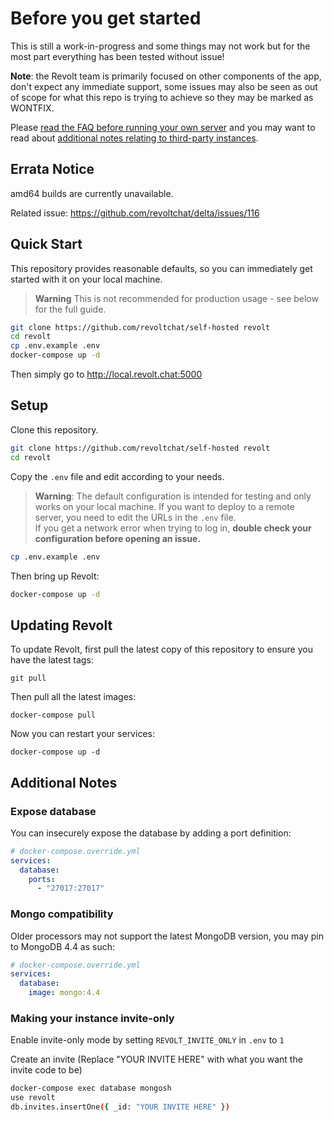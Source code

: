 # Before you get started

This is still a work-in-progress and some things may not work but for the most part everything has been tested without issue!

**Note**: the Revolt team is primarily focused on other components of the app, don't expect any immediate support, some issues may also be seen as out of scope for what this repo is trying to achieve so they may be marked as WONTFIX.

Please [read the FAQ before running your own server](https://developers.revolt.chat/faq/usage#guidelines-for-third-party-instances) and you may want to read about [additional notes relating to third-party instances](https://developers.revolt.chat/faq/instances).

## Errata Notice

amd64 builds are currently unavailable.

Related issue: https://github.com/revoltchat/delta/issues/116

## Quick Start

This repository provides reasonable defaults, so you can immediately get started with it on your local machine.

> **Warning**
> This is not recommended for production usage - see below for the full guide.

```bash
git clone https://github.com/revoltchat/self-hosted revolt
cd revolt
cp .env.example .env
docker-compose up -d
```

Then simply go to http://local.revolt.chat:5000

## Setup

Clone this repository.

```bash
git clone https://github.com/revoltchat/self-hosted revolt
cd revolt
```

Copy the `.env` file and edit according to your needs.

> **Warning**: The default configuration is intended for testing and only works on your local machine. If you want to deploy to a remote server, you need to edit the URLs in the `.env` file. \
> If you get a network error when trying to log in, **double check your configuration before opening an issue.**

```bash
cp .env.example .env
```

Then bring up Revolt:

```bash
docker-compose up -d
```

## Updating Revolt

To update Revolt, first pull the latest copy of this repository to ensure you have the latest tags:

```
git pull
```

Then pull all the latest images:

```
docker-compose pull
```

Now you can restart your services:

```
docker-compose up -d
```

## Additional Notes

### Expose database

You can insecurely expose the database by adding a port definition:

```yml
# docker-compose.override.yml
services:
  database:
    ports:
      - "27017:27017"
```

### Mongo compatibility

Older processors may not support the latest MongoDB version, you may pin to MongoDB 4.4 as such:

```yml
# docker-compose.override.yml
services:
  database:
    image: mongo:4.4
```

### Making your instance invite-only

Enable invite-only mode by setting `REVOLT_INVITE_ONLY` in `.env` to `1`

Create an invite (Replace "YOUR INVITE HERE" with what you want the invite code to be)
```bash
docker-compose exec database mongosh
use revolt
db.invites.insertOne({ _id: "YOUR INVITE HERE" })
```
